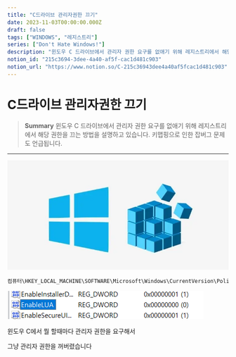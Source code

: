 ```yaml
---
title: "C드라이브 관리자권한 끄기"
date: 2023-11-03T00:00:00.000Z
draft: false
tags: ["WINDOWS", "레지스트리"]
series: ["Don't Hate Windows!"]
description: "윈도우 C 드라이브에서 관리자 권한 요구를 없애기 위해 레지스트리에서 해당 권한을 끄는 방법을 설명하고 있습니다. 키맵핑으로 인한 잡버그 문제도 언급됩니다."
notion_id: "215c3694-3dee-4a40-af5f-cac1d481c903"
notion_url: "https://www.notion.so/C-215c36943dee4a40af5fcac1d481c903"
---
```


# C드라이브 관리자권한 끄기

> **Summary**
> 윈도우 C 드라이브에서 관리자 권한 요구를 없애기 위해 레지스트리에서 해당 권한을 끄는 방법을 설명하고 있습니다. 키맵핑으로 인한 잡버그 문제도 언급됩니다.

---

![Image](image_33d9b7fe96e8.png)

```c#
컴퓨터\HKEY_LOCAL_MACHINE\SOFTWARE\Microsoft\Windows\CurrentVersion\Policies\System
```

![Image](image_ece4a6bac438.png)


윈도우 C에서 뭘 할때마다 관리자 권한을 요구해서


그냥 관리자 권한을 꺼버렸습니다 


